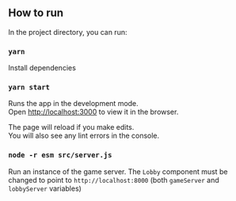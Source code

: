 ## How to run

In the project directory, you can run:

### `yarn`

Install dependencies

### `yarn start`

Runs the app in the development mode.<br />
Open [http://localhost:3000](http://localhost:3000) to view it in the browser.

The page will reload if you make edits.<br />
You will also see any lint errors in the console.

### `node -r esm src/server.js`

Run an instance of the game server.
The `Lobby` component must be changed to
point to `http://localhost:8000` (both `gameServer` and `lobbyServer` variables)



